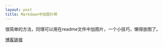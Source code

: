 ```yaml
---
layout: post
title: Markdown中加图片啊
---
```

很简单的方法，同理可以用在readme文件中加图片，一个小技巧，懒得放图了。<br> 


<a href="http://blog.csdn.net/u012150179/article/details/24605419">博客链接</a><br>


